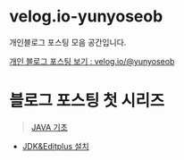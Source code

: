 # velog.io-yunyoseob
개인블로그 포스팅 모음 공간입니다.

[개인 블로그 포스팅 보기 : velog.io/@yunyoseob ](https://velog.io/@yunyoseob)


# 블로그 포스팅 첫 시리즈

 > [JAVA 기초](https://velog.io/@yunyoseob/series/JAVA%EA%B8%B0%EC%B4%88)
- [JDK&Editplus 설치](https://github.com/yunyoseob/velog.io-yunyoseob/blob/main/JAVA%EA%B8%B0%EC%B4%88/JDK%26Editplus%EC%84%A4%EC%B9%98.md)
